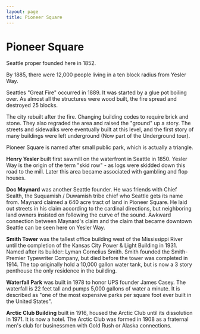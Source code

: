 ```yaml
---
layout: page
title: Pioneer Square
---
```


# Pioneer Square

Seattle proper founded here in 1852.

By 1885, there were 12,000 people living in a ten block radius from Yesler Way.

Seattles "Great Fire" occurred in 1889. It was started by a glue pot boiling over.
As almost all the structures were wood built, the fire spread and destroyed 25 blocks.

The city rebuilt after the fire. Changing building codes to require brick and stone.
They also regraded the area and raised the "ground" up a story.
The streets and sidewalks were eventually built at this level, and the first story of many buildings were left underground (Now part of the Underground tour).

Pioneer Square is named after small public park, which is actually a triangle.

**Henry Yesler** built first sawmill on the waterfront in Seattle in 1850. Yesler Way is the origin of the term "skid row" - as logs were skidded down this road to the mill. Later this area became associated with gambling and flop houses.

**Doc Maynard** was another Seattle founder. He was friends with Chief Sealth, the Suquamish / Duwamish tribe chief who Seattle gets its name from. Maynard claimed a 640 acre tract of land in Pioneer Square. He laid out streets in his claim according to the cardinal directions, but neighboring land owners insisted on following the curve of the sound. Awkward connection between Maynard's claim and the claim that became downtown Seattle can be seen here on Yesler Way.

**Smith Tower** was the tallest office building west of the Mississippi River until the completion of the Kansas City Power & Light Building in 1931. Named after its builder: Lyman Cornelius Smith. Smith founded the Smith-Premier Typewriter Company, but died before the tower was completed in 1914. The top originally hold a 10,000 gallon water tank, but is now a 3 story penthouse the only residence in the building.

**Waterfall Park** was built in 1978 to honor UPS founder James Casey. The waterfall is 22 feet tall and pumps 5,000 gallons of water a minute. It is described as "one of the most expensive parks per square foot ever built in the United States".

**Arctic Club Building** built in 1916, housed the Arctic Club until its dissolution in 1971. It is now a hotel. The Arctic Club was formed in 1908 as a fraternal men's club for businessmen with Gold Rush or Alaska connections.
